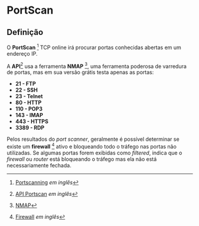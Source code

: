 ﻿# PortScan

## Definição

O **PortScan** [^1] TCP online irá procurar portas conhecidas abertas em um endereço IP.

A **API**[^2] usa a ferramenta **NMAP** [^3], uma ferramenta poderosa de varredura de portas, mas em sua versão grátis testa apenas as portas:

* **21  - FTP**
* **22 - SSH**
* **23 - Telnet**
* **80 - HTTP**
* **110 - POP3**
* **143 - IMAP**
* **443 - HTTPS**
* **3389 - RDP**

Pelos resultados do _port scanner_, geralmente é possível determinar se existe um **firewall** [^4] ativo e bloqueando todo o tráfego nas portas não utilizadas. Se algumas portas forem exibidas como _filtered_, indica que o _firewall_ ou _router_ está bloqueando o tráfego mas ela não está necessariamente fechada.


[^1]: [Portscanning](https://en.wikipedia.org/wiki/Port_scanner) *em inglês*
[^2]: [API Portscan](https://hackertarget.com/port-scanner/) *em inglês*
[^3]: [NMAP](https://nmap.org/man/pt_BR/) 
[^4]: [Firewall](https://en.wikipedia.org/wiki/Firewall_(computing)) *em inglês*


